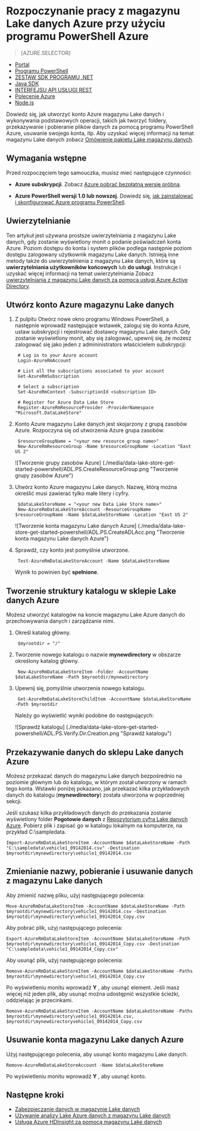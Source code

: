 <properties
   pageTitle="Rozpoczynanie pracy z magazynu Lake danych | Azure"
   description="Utworzenie konta magazynu Lake danych i wykonywania podstawowych operacji za pomocą programu PowerShell Azure"
   services="data-lake-store"
   documentationCenter=""
   authors="nitinme"
   manager="jhubbard"
   editor="cgronlun"/>

<tags
   ms.service="data-lake-store"
   ms.devlang="na"
   ms.topic="hero-article"
   ms.tgt_pltfrm="na"
   ms.workload="big-data"
   ms.date="10/04/2016"
   ms.author="nitinme"/>

# <a name="get-started-with-azure-data-lake-store-using-azure-powershell"></a>Rozpoczynanie pracy z magazynu Lake danych Azure przy użyciu programu PowerShell Azure

> [AZURE.SELECTOR]
- [Portal](data-lake-store-get-started-portal.md)
- [Programu PowerShell](data-lake-store-get-started-powershell.md)
- [ZESTAW SDK PROGRAMU .NET](data-lake-store-get-started-net-sdk.md)
- [Java SDK](data-lake-store-get-started-java-sdk.md)
- [INTERFEJSU API USŁUGI REST](data-lake-store-get-started-rest-api.md)
- [Polecenie Azure](data-lake-store-get-started-cli.md)
- [Node.js](data-lake-store-manage-use-nodejs.md)

Dowiedz się, jak utworzyć konto Azure magazynu Lake danych i wykonywania podstawowych operacji, takich jak tworzyć foldery, przekazywanie i pobieranie plików danych za pomocą programu PowerShell Azure, usuwanie swojego konta, itp. Aby uzyskać więcej informacji na temat magazynu Lake danych zobacz [Omówienie pakietu Lake magazynu danych](data-lake-store-overview.md).

## <a name="prerequisites"></a>Wymagania wstępne

Przed rozpoczęciem tego samouczka, musisz mieć następujące czynności:

* **Azure subskrypcji**. Zobacz [Azure pobrać bezpłatną wersję próbną](https://azure.microsoft.com/pricing/free-trial/).

* **Azure PowerShell wersji 1.0 lub nowszej**. Dowiedz się, [jak zainstalować i skonfigurować Azure programu PowerShell](../powershell-install-configure.md).

## <a name="authentication"></a>Uwierzytelnianie

Ten artykuł jest używana prostsze uwierzytelniania z magazynu Lake danych, gdy zostanie wyświetlony monit o podanie poświadczeń konta Azure. Poziom dostępu do konta i system plików podlega następnie poziom dostępu zalogowany użytkownik magazynu Lake danych. Istnieją inne metody także do uwierzytelnienia z magazynu Lake danych, które są **uwierzytelniania użytkowników końcowych** lub **do usługi**. Instrukcje i uzyskać więcej informacji na temat uwierzytelniania Zobacz [uwierzytelniania z magazynu Lake danych za pomocą usługi Azure Active Directory](data-lake-store-authenticate-using-active-directory.md).

## <a name="create-an-azure-data-lake-store-account"></a>Utwórz konto Azure magazynu Lake danych

1. Z pulpitu Otwórz nowe okno programu Windows PowerShell, a następnie wprowadź następujące wstawek, zaloguj się do konta Azure, ustaw subskrypcji i rejestrować dostawcy magazynu Lake danych. Gdy zostanie wyświetlony monit, aby się zalogować, upewnij się, że możesz zalogować się jako jeden z admininistrators właścicielem subskrypcji:

        # Log in to your Azure account
        Login-AzureRmAccount

        # List all the subscriptions associated to your account
        Get-AzureRmSubscription

        # Select a subscription
        Set-AzureRmContext -SubscriptionId <subscription ID>

        # Register for Azure Data Lake Store
        Register-AzureRmResourceProvider -ProviderNamespace "Microsoft.DataLakeStore"


2. Konto Azure magazynu Lake danych jest skojarzony z grupą zasobów Azure. Rozpoczyna się od utworzenia Azure grupa zasobów.

        $resourceGroupName = "<your new resource group name>"
        New-AzureRmResourceGroup -Name $resourceGroupName -Location "East US 2"

    ![Tworzenie grupy zasobów Azure] (./media/data-lake-store-get-started-powershell/ADL.PS.CreateResourceGroup.png "Tworzenie grupy zasobów Azure")

2. Utwórz konto Azure magazynu Lake danych. Nazwę, którą można określić musi zawierać tylko małe litery i cyfry.

        $dataLakeStoreName = "<your new Data Lake Store name>"
        New-AzureRmDataLakeStoreAccount -ResourceGroupName $resourceGroupName -Name $dataLakeStoreName -Location "East US 2"

    ![Tworzenie konta magazynu Lake danych Azure] (./media/data-lake-store-get-started-powershell/ADL.PS.CreateADLAcc.png "Tworzenie konta magazynu Lake danych Azure")

3. Sprawdź, czy konto jest pomyślnie utworzone.

        Test-AzureRmDataLakeStoreAccount -Name $dataLakeStoreName

    Wynik to powinien być **spełnione**.

## <a name="create-directory-structures-in-your-azure-data-lake-store"></a>Tworzenie struktury katalogu w sklepie Lake danych Azure

Możesz utworzyć katalogów na koncie magazynu Lake Azure danych do przechowywania danych i zarządzanie nimi.

1. Określ katalog główny.

        $myrootdir = "/"

2. Tworzenie nowego katalogu o nazwie **mynewdirectory** w obszarze określony katalog główny.

        New-AzureRmDataLakeStoreItem -Folder -AccountName $dataLakeStoreName -Path $myrootdir/mynewdirectory

3. Upewnij się, pomyślnie utworzenia nowego katalogu.

        Get-AzureRmDataLakeStoreChildItem -AccountName $dataLakeStoreName -Path $myrootdir

    Należy go wyświetlić wyniki podobne do następujących:

    ![Sprawdź katalogu] (./media/data-lake-store-get-started-powershell/ADL.PS.Verify.Dir.Creation.png "Sprawdź katalogu")


## <a name="upload-data-to-your-azure-data-lake-store"></a>Przekazywanie danych do sklepu Lake danych Azure

Możesz przekazać danych do magazynu Lake danych bezpośrednio na poziomie głównym lub do katalogu, w którym został utworzony w ramach tego konta. Wstawki poniżej pokazano, jak przekazać kilka przykładowych danych do katalogu (**mynewdirectory**) została utworzona w poprzedniej sekcji.

Jeśli szukasz kilka przykładowych danych do przekazania zostanie wyświetlony folder **Pogotowie danych** z [Repozytorium cyfra Lake danych Azure](https://github.com/MicrosoftBigData/usql/tree/master/Examples/Samples/Data/AmbulanceData). Pobierz plik i zapisać go w katalogu lokalnym na komputerze, na przykład C:\sampledata\.

    Import-AzureRmDataLakeStoreItem -AccountName $dataLakeStoreName -Path "C:\sampledata\vehicle1_09142014.csv" -Destination $myrootdir\mynewdirectory\vehicle1_09142014.csv


## <a name="rename-download-and-delete-data-from-your-data-lake-store"></a>Zmienianie nazwy, pobieranie i usuwanie danych z magazynu Lake danych

Aby zmienić nazwę pliku, użyj następującego polecenia:

    Move-AzureRmDataLakeStoreItem -AccountName $dataLakeStoreName -Path $myrootdir\mynewdirectory\vehicle1_09142014.csv -Destination $myrootdir\mynewdirectory\vehicle1_09142014_Copy.csv

Aby pobrać plik, użyj następującego polecenia:

    Export-AzureRmDataLakeStoreItem -AccountName $dataLakeStoreName -Path $myrootdir\mynewdirectory\vehicle1_09142014_Copy.csv -Destination "C:\sampledata\vehicle1_09142014_Copy.csv"

Aby usunąć plik, użyj następującego polecenia:

    Remove-AzureRmDataLakeStoreItem -AccountName $dataLakeStoreName -Paths $myrootdir\mynewdirectory\vehicle1_09142014_Copy.csv

Po wyświetleniu monitu wprowadź **Y** , aby usunąć element. Jeśli masz więcej niż jeden plik, aby usunąć można udostępnić wszystkie ścieżki, oddzielając je przecinkami.

    Remove-AzureRmDataLakeStoreItem -AccountName $dataLakeStoreName -Paths $myrootdir\mynewdirectory\vehicle1_09142014.csv, $myrootdir\mynewdirectoryvehicle1_09142014_Copy.csv

## <a name="delete-your-azure-data-lake-store-account"></a>Usuwanie konta magazynu Lake danych Azure

Użyj następującego polecenia, aby usunąć konto magazynu Lake danych.

    Remove-AzureRmDataLakeStoreAccount -Name $dataLakeStoreName

Po wyświetleniu monitu wprowadź **Y** , aby usunąć konto.


## <a name="next-steps"></a>Następne kroki

- [Zabezpieczanie danych w magazynie Lake danych](data-lake-store-secure-data.md)
- [Używanie analizy Lake Azure danych z magazynu Lake danych](../data-lake-analytics/data-lake-analytics-get-started-portal.md)
- [Usługa Azure HDInsight za pomocą magazynu Lake danych](data-lake-store-hdinsight-hadoop-use-portal.md)
